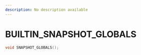 ```yaml
---
description: No description available 
---
```


# BUILTIN\_SNAPSHOT_GLOBALS

```cpp
void SNAPSHOT_GLOBALS();
```